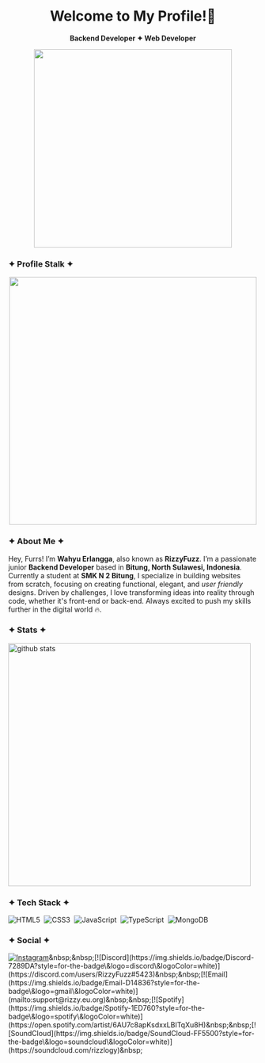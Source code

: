 <h1 align="center"">Welcome to My Profile!👋</h1>
<div align="center">
  
   **Backend Developer ✦ Web Developer**
  
</div>
<p align='center'> 
   <a href="https://rizzy.eu.org">
      <img src="https://www.rizzy.eu.org/_next/image?url=%2Fhero-image.png&w=828&q=75" width="400"/>
    </a>
</p>

### ✦ Profile Stalk ✦
<p align="center">
  <a href="https://rizzy.eu.org">
    <img src="https://count.getloli.com/@rizzbrew?name=rizzbrew&theme=sketch-1" width="500"/>
  </a>
</p>

### ✦ About Me ✦
Hey, Furrs! I’m **Wahyu Erlangga**, also known as **RizzyFuzz**. I’m a passionate junior **Backend Developer** based in **Bitung, North Sulawesi, Indonesia**. Currently a student at **SMK N 2 Bitung**, I specialize in building websites from scratch, focusing on creating functional, elegant, and *user friendly* designs. Driven by challenges, I love transforming ideas into reality through code, whether it's front-end or back-end. Always excited to push my skills further in the digital world 🔥.

### ✦ Stats ✦
<picture decoding="async" loading="lazy">
  <source media="(prefers-color-scheme: light)" srcset="https://pixel-profile.vercel.app/api/github-stats?username=rizzbrew&screen_effect=false&background=linear-gradient(to%20bottom%20right%2C%20%2374dcc4%2C%20%234597e9)&include_all_commits=true&pixelate_avatar=false" width="490">
  <source media="(prefers-color-scheme: dark)" srcset="https://pixel-profile.vercel.app/api/github-stats?username=rizzbrew&screen_effect=true&background=linear-gradient(to%20bottom%20right%2C%20%235580eb%2C%20%232aeeff)&include_all_commits=true" width="490">
  <img alt="github stats" src="https://pixel-profile.vercel.app/api/github-stats?username=rizzbrew&screen_effect=false&background=linear-gradient(to%20bottom%20right%2C%20%2374dcc4%2C%20%234597e9)&include_all_commits=true&pixelate_avatar=false" width="490">
</picture>

### ✦ Tech Stack ✦
![HTML5](https://img.shields.io/badge/html5-%23E34F26.svg?style=for-the-badge&logo=html5&logoColor=white)&nbsp;&nbsp;![CSS3](https://img.shields.io/badge/css3-%231572B6.svg?style=for-the-badge&logo=css3&logoColor=white)&nbsp;&nbsp;![JavaScript](https://img.shields.io/badge/javascript-%23323330.svg?style=for-the-badge&logo=javascript&logoColor=%23F7DF1E)&nbsp;&nbsp;![TypeScript](https://img.shields.io/badge/typescript-%23007ACC.svg?style=for-the-badge&logo=typescript&logoColor=white)&nbsp;&nbsp;![MongoDB](https://img.shields.io/badge/MongoDB-4EA94B?style=for-the-badge&logo=mongodb&logoColor=white)&nbsp;&nbsp;

### ✦ Social ✦
[![Instagram](https://img.shields.io/badge/Instagram-9B0FFF?style=for-the-badge\&logo=instagram\&logoColor=white)](https://instagram.com/rizzlogy_)&nbsp;&nbsp;[![Discord](https://img.shields.io/badge/Discord-7289DA?style=for-the-badge\&logo=discord\&logoColor=white)](https://discord.com/users/RizzyFuzz#5423)&nbsp;&nbsp;[![Email](https://img.shields.io/badge/Email-D14836?style=for-the-badge\&logo=gmail\&logoColor=white)](mailto:support@rizzy.eu.org)&nbsp;&nbsp;[![Spotify](https://img.shields.io/badge/Spotify-1ED760?style=for-the-badge\&logo=spotify\&logoColor=white)](https://open.spotify.com/artist/6AU7c8apKsdxxLBITqXu8H)&nbsp;&nbsp;[![SoundCloud](https://img.shields.io/badge/SoundCloud-FF5500?style=for-the-badge\&logo=soundcloud\&logoColor=white)](https://soundcloud.com/rizzlogy)&nbsp;&nbsp;
